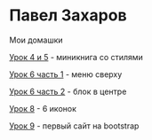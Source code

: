 # Павел Захаров
Мои домашки

[Урок 4 и 5](https://pavelzaharov1987.github.io/lesson%204/minibook/) - миникнига со стилями

[Урок 6 часть 1](https://pavelzaharov1987.github.io/lesson%206%20part%201/) - меню сверху

[Урок 6 часть 2](https://pavelzaharov1987.github.io/lesson%206%20part%202/) - блок в центре

[Урок 8](https://pavelzaharov1987.github.io/lesson%208/) - 6 иконок

[Урок 9](https://pavelzaharov1987.github.io/lesson%209/) - первый сайт на bootstrap

